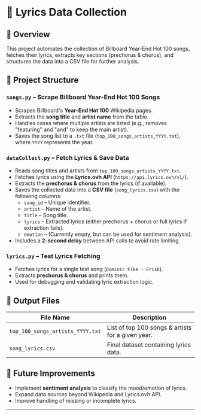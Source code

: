 # 🎵 Lyrics Data Collection

## 📌 Overview  
This project automates the collection of Billboard Year-End Hot 100 songs, fetches their lyrics, extracts key sections (prechorus & chorus), and structures the data into a CSV file for further analysis.  

## 📂 Project Structure  

### `songs.py` – Scrape Billboard Year-End Hot 100 Songs  
- Scrapes Billboard's **Year-End Hot 100** Wikipedia pages.  
- Extracts the **song title** and **artist name** from the table.  
- Handles cases where multiple artists are listed (e.g., removes "featuring" and "and" to keep the main artist).  
- Saves the song list to a `.txt` file (`top_100_songs_artists_YYYY.txt`), where `YYYY` represents the year.  

### `dataCollect.py` – Fetch Lyrics & Save Data  
- Reads song titles and artists from `top_100_songs_artists_YYYY.txt`.  
- Fetches lyrics using the **Lyrics.ovh API** (`https://api.lyrics.ovh/v1/`).  
- Extracts the **prechorus & chorus** from the lyrics (if available).  
- Saves the collected data into a **CSV file** (`song_lyrics.csv`) with the following columns:  
  - `song_id` – Unique identifier.  
  - `artist` – Name of the artist.  
  - `title` – Song title.  
  - `lyrics` – Extracted lyrics (either prechorus + chorus or full lyrics if extraction fails).  
  - `emotion` – (Currently empty, but can be used for sentiment analysis).  
- Includes a **2-second delay** between API calls to avoid rate limiting.  

### `lyrics.py` – Test Lyrics Fetching  
- Fetches lyrics for a single test song (`Dominic Fike - Frisk`).  
- Extracts **prechorus & chorus** and prints them.  
- Used for debugging and validating lyric extraction logic.  

## 📁 Output Files  
| File Name | Description |  
|-----------|------------|  
| `top_100_songs_artists_YYYY.txt` | List of top 100 songs & artists for a given year. |  
| `song_lyrics.csv` | Final dataset containing lyrics data. |  

## 🚀 Future Improvements  
- Implement **sentiment analysis** to classify the mood/emotion of lyrics.  
- Expand data sources beyond Wikipedia and Lyrics.ovh API.  
- Improve handling of missing or incomplete lyrics.  

---
